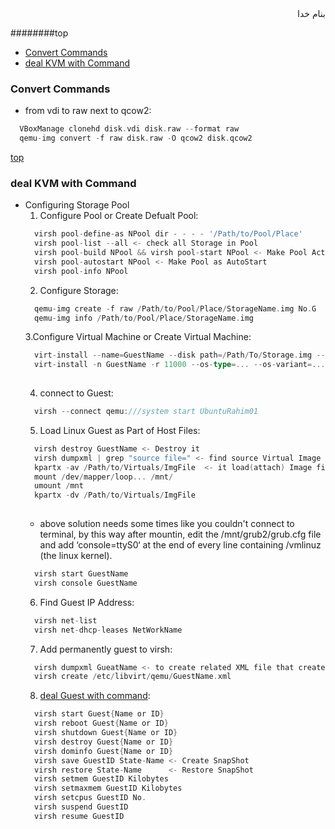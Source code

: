 <div dir=rtl>بنام خدا</div>

########top
- [Convert Commands](#convert-commands)
- [deal KVM with Command](#deal-kvm-with-command)


### Convert Commands
- from vdi to raw next to qcow2: 
```go
  VBoxManage clonehd disk.vdi disk.raw --format raw
  qemu-img convert -f raw disk.raw -O qcow2 disk.qcow2
```

[top](#top)

### deal KVM with Command
- Configuring Storage Pool
  1. Configure Pool or Create Defualt Pool:
  ```go
    virsh pool-define-as NPool dir - - - - '/Path/to/Pool/Place'
    virsh pool-list --all <- check all Storage in Pool
    virsh pool-build NPool && virsh pool-start NPool <- Make Pool Active and Start
    virsh pool-autostart NPool <- Make Pool as AutoStart
    virsh pool-info NPool
  ```
  2. Configure Storage:
  ```go
    qemu-img create -f raw /Path/to/Pool/Place/StorageName.img No.G
    qemu-img info /Path/to/Pool/Place/StorageName.img
  ```
  3.Configure Virtual Machine or Create Virtual Machine:
  ```go
    virt-install --name=GuestName --disk path=/Path/To/Storage.img --graphics spice --vcpu=1 --ram=1024 --location=/Path/To/ISO.iso --network bridge=virbr0  <- Create New
    virt-install -n GuestName -r 11000 --os-type=... --os-variant=... --nographics --disk /Path/To/ImgFile,device=disk,bus=virtio --vcpus=10 -w network=default,model=virtio --import <- Import Existing
    
  ```
  4. connect to Guest:
  ```go
    virsh --connect qemu:///system start UbuntuRahim01
  ```
  5. Load Linux Guest as Part of Host Files:
  ```go
    virsh destroy GuestName <- Destroy it
    virsh dumpxml | grep "source file=" <- find source Virtual Image Files
    kpartx -av /Path/to/Virtuals/ImgFile  <- it load(attach) Image file as directory in Host!!!
    mount /dev/mapper/loop... /mnt/
    umount /mnt
    kpartx -dv /Path/to/Virtuals/ImgFile
    
  ```
    - above solution needs some times like you couldn't connect to terminal, by this way after mountin, edit the /mnt/grub2/grub.cfg file and add ‘console=ttyS0‘ at the end of every line containing /vmlinuz (the linux kernel).
    ```go
      virsh start GuestName
      virsh console GuestName
    ```
  6. Find Guest IP Address:
  ```go
    virsh net-list
    virsh net-dhcp-leases NetWorkName
  ```
  7. Add permanently guest to virsh:
  ```go
    virsh dumpxml GueatName <- to create related XML file that created in /etc/libvirt/qemu/
    virsh create /etc/libvirt/qemu/GuestName.xml
  ```
  8. [deal Guest with command](#https://www.ibm.com/support/knowledgecenter/linuxonibm/liaat/liaatkvmvirsh.htm):
  ```go
    virsh start Guest{Name or ID}
    virsh reboot Guest{Name or ID}
    virsh shutdown Guest{Name or ID}
    virsh destroy Guest{Name or ID}
    virsh dominfo Guest{Name or ID}
    virsh save GuestID State-Name <- Create SnapShot
    virsh restore State-Name      <- Restore SnapShot
    virsh setmem GuestID Kilobytes
    virsh setmaxmem GuestID Kilobytes
    virsh setcpus GuestID No.
    virsh suspend GuestID
    virsh resume GuestID
  ```

